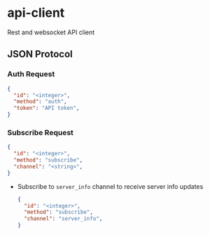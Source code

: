 # api-client
Rest and websocket API client


## JSON Protocol

### Auth Request

```json
{
  "id": "<integer>",
  "method": "auth",
  "token": "API token",
}
```


### Subscribe Request

```json
{
  "id": "<integer>",
  "method": "subscribe",
  "channel": "<string>",
}
```

* Subscribe to `server_info` channel to receive server info updates
  ```json
  {
    "id": "<integer>",
    "method": "subscribe",
    "channel": "server_info",
  }
  ```
